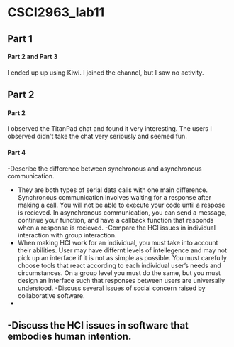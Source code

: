 # CSCI2963_lab11

## Part 1
#### Part 2 and Part 3
I ended up up using Kiwi. I joined the channel, but I saw no activity.

## Part 2
#### Part 2
I observed the TitanPad chat and found it very interesting. The users I observed didn't take the chat very seriously and seemed fun.
#### Part 4
-Describe the difference between synchronous and asynchronous communication.
  - They are both types of serial data calls with one main difference. Synchronous communication involves waiting for a response after making a call. You will not be able to execute your code until a respose is recieved. In asynchronous communication, you can send a message, continue your function, and have a callback function that responds when a response is recieved.
-Compare the HCI issues in individual interaction with group interaction.
  - When making HCI work for an individual, you must take into account their abilities. User may have differnt levels of intellegence and may not pick up an interface if it is not as simple as possible. You must carefully choose tools that react according to each individual user’s needs and circumstances. On a group level you must do the same, but you must design an interface such that responses between users are universally understood.
-Discuss several issues of social concern raised by collaborative software.
  -
-Discuss the HCI issues in software that embodies human intention.  
  -

